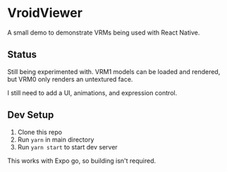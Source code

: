 # VroidViewer
A small demo to demonstrate VRMs being used with React Native.

## Status
Still being experimented with. VRM1 models can be loaded and rendered, but VRM0 only renders an untextured face.

I still need to add a UI, animations, and expression control.

## Dev Setup
1. Clone this repo
2. Run `yarn` in main directory
3. Run `yarn start` to start dev server

This works with Expo go, so building isn't required.